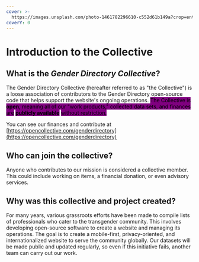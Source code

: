```yaml
---
cover: >-
  https://images.unsplash.com/photo-1461782296610-c552d61b149a?crop=entropy&cs=srgb&fm=jpg&ixid=M3wxOTcwMjR8MHwxfHNlYXJjaHw4fHxjb2xsZWN0aXZlfGVufDB8fHx8MTcyMjUxODU1OXww&ixlib=rb-4.0.3&q=85
coverY: 0
---
```


# Introduction to the Collective

## What is the _Gender Directory Collective_?

The Gender Directory Collective (hereafter referred to as "the Collective") is a loose association of contributors to the Gender Directory open-source code that helps support the website's ongoing operations. <mark style="background-color:purple;">The Collective is</mark> <mark style="background-color:purple;"></mark><mark style="background-color:purple;">**open**</mark><mark style="background-color:purple;">, meaning all of our "work products," collected data sets, and finances are</mark> <mark style="background-color:purple;"></mark><mark style="background-color:purple;">**publicly available**</mark> <mark style="background-color:purple;"></mark><mark style="background-color:purple;">without restriction.</mark>

You can see our finances and contribute at [https://opencollective.com/genderdirectory](https://opencollective.com/genderdirectory)

## Who can join the collective?

Anyone who contributes to our mission is considered a collective member. This could include working on items, a financial donation, or even advisory services.

## Why was this collective and project created?

For many years, various grassroots efforts have been made to compile lists of professionals who cater to the transgender community. This involves developing open-source software to create a website and managing its operations. The goal is to create a mobile-first, privacy-oriented, and internationalized website to serve the community globally. Our datasets will be made public and updated regularly, so even if this initiative fails, another team can carry out our work.
